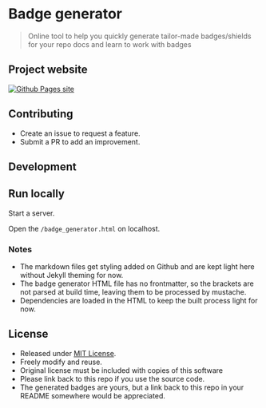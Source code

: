 # Badge generator
> Online tool to help you quickly generate tailor-made badges/shields for your repo docs and learn to work with badges


## Project website

[![Github Pages site](https://img.shields.io/badge/Github_Pages-Badge_Generator-green?style=for-the-badge)](https://michaelcurrin.github.io/badge-generator/)


## Contributing

- Create an issue to request a feature.
- Submit a PR to add an improvement.


## Development


## Run locally

Start a server.

Open the `/badge_generator.html` on localhost.


### Notes

- The markdown files get styling added on Github and are kept light here without Jekyll theming for now.
- The badge generator HTML file has no frontmatter, so the brackets are not parsed at build time, leaving them to be processed by mustache.
- Dependencies are loaded in the HTML to keep the built process light for now.


## License

- Released under [MIT License](/LICENSE).
- Freely modify and reuse.
- Original license must be included with copies of this software
- Please link back to this repo if you use the source code.
- The generated badges are yours, but a link back to this repo in your README somewhere would be appreciated.
